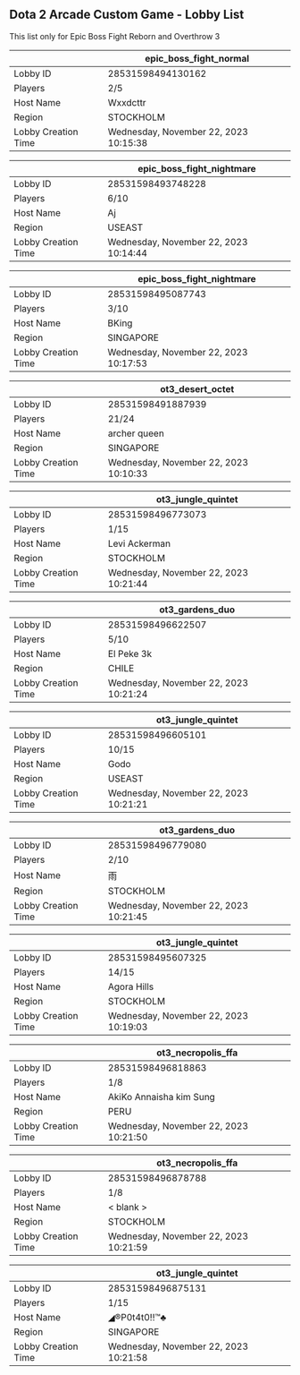 ## Dota 2 Arcade Custom Game - Lobby List

This list only for Epic Boss Fight Reborn and Overthrow 3

|  | epic_boss_fight_normal |
| ------ | ------ |
| Lobby ID | 28531598494130162 |
| Players | 2/5 |
| Host Name | Wxxdcttr |
| Region | STOCKHOLM |
| Lobby Creation Time | Wednesday, November 22, 2023 10:15:38 |


|  | epic_boss_fight_nightmare |
| ------ | ------ |
| Lobby ID | 28531598493748228 |
| Players | 6/10 |
| Host Name | Aj |
| Region | USEAST |
| Lobby Creation Time | Wednesday, November 22, 2023 10:14:44 |


|  | epic_boss_fight_nightmare |
| ------ | ------ |
| Lobby ID | 28531598495087743 |
| Players | 3/10 |
| Host Name | BKing |
| Region | SINGAPORE |
| Lobby Creation Time | Wednesday, November 22, 2023 10:17:53 |


|  | ot3_desert_octet |
| ------ | ------ |
| Lobby ID | 28531598491887939 |
| Players | 21/24 |
| Host Name | archer queen |
| Region | SINGAPORE |
| Lobby Creation Time | Wednesday, November 22, 2023 10:10:33 |


|  | ot3_jungle_quintet |
| ------ | ------ |
| Lobby ID | 28531598496773073 |
| Players | 1/15 |
| Host Name | Levi Ackerman |
| Region | STOCKHOLM |
| Lobby Creation Time | Wednesday, November 22, 2023 10:21:44 |


|  | ot3_gardens_duo |
| ------ | ------ |
| Lobby ID | 28531598496622507 |
| Players | 5/10 |
| Host Name | El Peke 3k |
| Region | CHILE |
| Lobby Creation Time | Wednesday, November 22, 2023 10:21:24 |


|  | ot3_jungle_quintet |
| ------ | ------ |
| Lobby ID | 28531598496605101 |
| Players | 10/15 |
| Host Name | Godo |
| Region | USEAST |
| Lobby Creation Time | Wednesday, November 22, 2023 10:21:21 |


|  | ot3_gardens_duo |
| ------ | ------ |
| Lobby ID | 28531598496779080 |
| Players | 2/10 |
| Host Name | 雨 |
| Region | STOCKHOLM |
| Lobby Creation Time | Wednesday, November 22, 2023 10:21:45 |


|  | ot3_jungle_quintet |
| ------ | ------ |
| Lobby ID | 28531598495607325 |
| Players | 14/15 |
| Host Name | Agora Hills |
| Region | STOCKHOLM |
| Lobby Creation Time | Wednesday, November 22, 2023 10:19:03 |


|  | ot3_necropolis_ffa |
| ------ | ------ |
| Lobby ID | 28531598496818863 |
| Players | 1/8 |
| Host Name | AkiKo Annaisha kim Sung |
| Region | PERU |
| Lobby Creation Time | Wednesday, November 22, 2023 10:21:50 |


|  | ot3_necropolis_ffa |
| ------ | ------ |
| Lobby ID | 28531598496878788 |
| Players | 1/8 |
| Host Name | < blank > |
| Region | STOCKHOLM |
| Lobby Creation Time | Wednesday, November 22, 2023 10:21:59 |


|  | ot3_jungle_quintet |
| ------ | ------ |
| Lobby ID | 28531598496875131 |
| Players | 1/15 |
| Host Name | ◢®P0t4t0!!™♣ |
| Region | SINGAPORE |
| Lobby Creation Time | Wednesday, November 22, 2023 10:21:58 |


